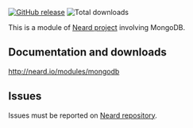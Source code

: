 [![GitHub release](https://img.shields.io/github/release/crazy-max/neard-bin-mongodb.svg?style=flat-square)](https://github.com/crazy-max/neard-bin-mongodb/releases/latest)
![Total downloads](https://img.shields.io/github/downloads/crazy-max/neard-bin-mongodb/total.svg?style=flat-square)

This is a module of [Neard project](https://github.com/crazy-max/neard) involving MongoDB.

## Documentation and downloads

http://neard.io/modules/mongodb

## Issues

Issues must be reported on [Neard repository](https://github.com/crazy-max/neard/issues).
